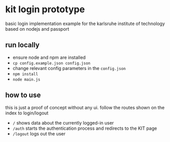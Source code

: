 # kit login prototype

basic login implementation example for the karlsruhe institute of technology based on nodejs and passport

## run locally

- ensure node and npm are installed
- `cp config.example.json config.json`
- change relevant config parameters in the `config.json`
- `npm install`
- `node main.js`

## how to use

this is just a proof of concept without any ui. follow the routes shown on the index to login/logout

- `/` shows data about the currently logged-in user
- `/auth` starts the authentication process and redirects to the KIT page 
- `/logout` logs out the user